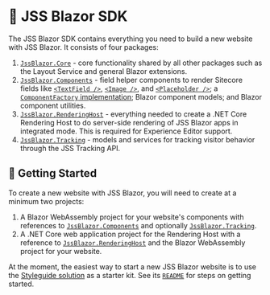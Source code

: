 # 🔧 JSS Blazor SDK

The JSS Blazor SDK contains everything you need to build a new website with JSS
Blazor. It consists of four packages:

1. [`JssBlazor.Core`][1] - core functionality shared by all other packages such as
   the Layout Service and general Blazor extensions.
2. [`JssBlazor.Components`][2] - field helper components to render Sitecore fields
   like [`<TextField />`][3], [`<Image />`][4], and [`<Placeholder />`][5]; a
   [`ComponentFactory` implementation][6]; Blazor component models; and Blazor
   component utilities.
3. [`JssBlazor.RenderingHost`][7] - everything needed to create a .NET Core
   Rendering Host to do server-side rendering of JSS Blazor apps in integrated
   mode. This is required for Experience Editor support.
4. [`JssBlazor.Tracking`][8] - models and services for tracking visitor behavior
   through the JSS Tracking API.

## 🚀 Getting Started

To create a new website with JSS Blazor, you will need to create at a minimum
two projects:

1. A Blazor WebAssembly project for your website's components with references to
   [`JssBlazor.Components`][2] and optionally [`JssBlazor.Tracking`][8].
2. A .NET Core web application project for the Rendering Host with a reference
   to [`JssBlazor.RenderingHost`][7] and the Blazor WebAssembly project for
   your website.

At the moment, the easiest way to start a new JSS Blazor website is to use the
[Styleguide solution][9] as a starter kit. See its [`README`][10] for steps on
getting started.

[1]: JssBlazor.Core/JssBlazor.Core.csproj
[2]: JssBlazor.Components/JssBlazor.Components.csproj
[3]: JssBlazor.Components/TextField.razor
[4]: JssBlazor.Components/Image.razor
[5]: JssBlazor.Components/Placeholder.razor
[6]: JssBlazor.Components/Services/DefaultComponentFactory.cs
[7]: JssBlazor.RenderingHost/JssBlazor.RenderingHost.csproj
[8]: JssBlazor.Tracking/JssBlazor.Tracking.csproj
[9]: ../samples/Styleguide/Styleguide.sln
[10]: ../samples/Styleguide/README.md
